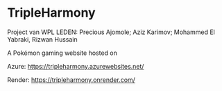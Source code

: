 # TripleHarmony
Project van WPL
LEDEN: Precious Ajomole; Aziz Karimov; Mohammed El Yabraki, Rizwan Hussain

A Pokémon gaming website hosted on

Azure:
https://tripleharmony.azurewebsites.net/ 

Render:
https://tripleharmony.onrender.com/ 